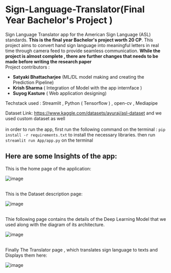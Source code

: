 # Sign-Language-Translator(Final Year Bachelor's Project )

Sign Language Translator app for the American Sign Language (ASL) standards. **This is the final year Bachelor's project worth 20 CP**. This project aims to convert hand sign language into meaningful letters in real time through camera feed to provide seamless communication. **While the project is almost complete , there are further changes that needs to be made before writing the research paper**
<br> Project contributors : 
 - **Satyaki Bhattacharjee** (ML/DL model making and creating the Prediction Pipeline)
 - **Krish Sharma** ( Integration of Model with the app internface ) 
 -  **Suyog Kasture** ( Web application designing)

Techstack used : Streamlit , Python ( Tensorflow ) , open-cv , Mediapipe

Dataset Link: https://www.kaggle.com/datasets/ayuraj/asl-dataset and we used custom dataset as well
<br> <br> in order to run the app, first run the following command on the terminal : ``` pip install -r requirements.txt ``` to install the necessary libraries. 
then run  ``` streamlit run App/app.py ``` on the terminal

## Here are some Insights of the app: 
This is the home page of the application:

![image](https://github.com/GUNNER2K/Sign_Language_Translator/assets/95174361/158c21c5-c8ad-4e19-8eb2-895257308d67)

<br> This is the Dataset description page: 

![image](https://github.com/GUNNER2K/Sign_Language_Translator/assets/95174361/6829f2d7-cb0d-4ae1-967b-1be4b7a5d342)

<br> Thie following page contains the details of the Deep Learning Model that we used along with the diagram of its architecture.

![image](https://github.com/GUNNER2K/Sign_Language_Translator/assets/95174361/9fe59773-7ab6-4df1-bf4b-deadc5013218)

<br> Finally The Translator page , which translates sign language to texts and Displays them here: 

![image](https://github.com/GUNNER2K/Sign_Language_Translator/assets/95174361/e3de9790-5065-4d62-bb21-16758aa3c086)




